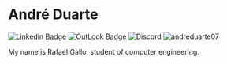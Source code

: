 # André Duarte


[![Linkedin Badge](https://img.shields.io/badge/-LinkedIn-blue?style=flat&logo=LinkedIn&logoColor=white)](https://www.linkedin.com/in/andreduarte07/)
[![OutLook Badge](https://img.shields.io/badge/Microsoft_Outlook-0078D4?style=flat-square&logo=microsoft-outlook&logoColor=white)](mailto:andre_vinicius1998@hotmail.com)
![Discord](https://dcbadge.vercel.app/api/shield/251933412896669698?style=flat)
![andreduarte07](https://komarev.com/ghpvc/?username=andreduarte07&color=red)


My name is Rafael Gallo, student of computer engineering.


<!--
**andreduarte07/andreduarte07** is a ✨ _special_ ✨ repository because its `README.md` (this file) appears on your GitHub profile.

Here are some ideas to get you started:

- 🔭 I’m currently working on ...
- 🌱 I’m currently learning ...
- 👯 I’m looking to collaborate on ...
- 🤔 I’m looking for help with ...
- 💬 Ask me about ...
- 📫 How to reach me: ...
- 😄 Pronouns: ...
- ⚡ Fun fact: ...
-->
